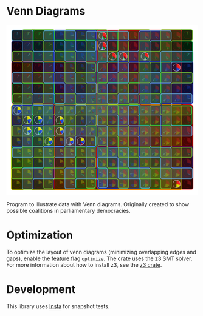 # Venn Diagrams
![Example diagram](tests/common/snapshots/render_optimize__common__eight.snap.svg)

Program to illustrate data with Venn diagrams. Originally created to show possible coalitions in parliamentary democracies.

# Optimization
To optimize the layout of venn diagrams (minimizing overlapping edges and gaps), enable the [feature flag](https://doc.rust-lang.org/cargo/reference/features.html) `optimize`. The crate uses the [z3](https://en.wikipedia.org/wiki/Z3_Theorem_Prover) SMT solver. For more information about how to install z3, see the [z3 crate](https://crates.io/crates/z3).

# Development
This library uses [Insta](https://docs.rs/insta/latest/insta/index.html) for snapshot tests.